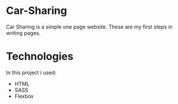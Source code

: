 # Car-Sharing 

Car Sharing is a simple one page website.
These are my first steps in writing pages.

# Technologies

In this project i used:
- HTML
- SASS
- Flexbox
